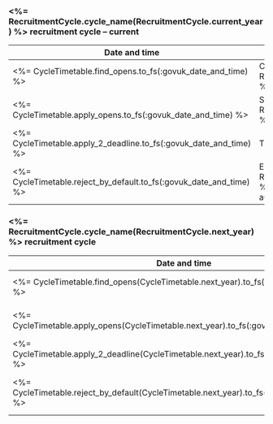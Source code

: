 ### <%= RecruitmentCycle.cycle_name(RecruitmentCycle.current_year) %> recruitment cycle – current
| **Date and time** | **What happens** |
| --- | --- |
| <%= CycleTimetable.find_opens.to_fs(:govuk_date_and_time) %> | Candidates can find courses for the <%= RecruitmentCycle.cycle_name(RecruitmentCycle.current_year) %> recruitment cycle on GOV.UK. |
| <%= CycleTimetable.apply_opens.to_fs(:govuk_date_and_time) %> | Start of <%= RecruitmentCycle.cycle_name(RecruitmentCycle.current_year) %> recruitment cycle. Candidates can apply for courses. |
| <%= CycleTimetable.apply_2_deadline.to_fs(:govuk_date_and_time) %> | The last day for all candidates to apply for courses. |
| <%= CycleTimetable.reject_by_default.to_fs(:govuk_date_and_time) %> | End of <%= RecruitmentCycle.cycle_name(RecruitmentCycle.current_year) %> recruitment cycle. Applications awaiting decisions are automatically rejected. |


### <%= RecruitmentCycle.cycle_name(RecruitmentCycle.next_year) %> recruitment cycle

| **Date and time** | **What happens** |
| --- | --- |
| <%= CycleTimetable.find_opens(CycleTimetable.next_year).to_fs(:govuk_date_and_time) %> | Candidates can find courses for the <%= RecruitmentCycle.cycle_name(RecruitmentCycle.next_year) %> recruitment cycle on GOV.UK. |
| <%= CycleTimetable.apply_opens(CycleTimetable.next_year).to_fs(:govuk_date_and_time) %> | Start of the <%= RecruitmentCycle.cycle_name(RecruitmentCycle.next_year) %> recruitment cycle. Candidates can apply for courses. |
| <%= CycleTimetable.apply_2_deadline(CycleTimetable.next_year).to_fs(:govuk_date_and_time) %> | The last day for all candidates to apply for courses. |
| <%= CycleTimetable.reject_by_default(CycleTimetable.next_year).to_fs(:govuk_date_and_time) %> | End of <%= RecruitmentCycle.cycle_name(RecruitmentCycle.next_year) %> recruitment cycle. Applications awaiting decisions are automatically rejected. |
